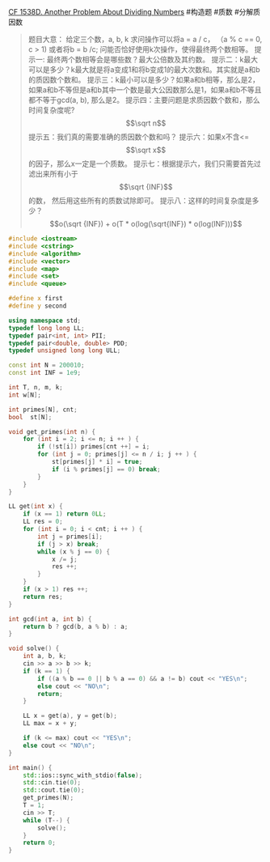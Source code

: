 [CF 1538D. Another Problem About Dividing Numbers](https://codeforces.com/problemset/problem/1538/D)
#构造题 #质数 #分解质因数 
> 题目大意：
> 	给定三个数，a, b, k
> 	求问操作可以将a = a / c， （a % c == 0, c > 1)
> 	或者将b = b /c;
> 	问能否恰好使用k次操作，使得最终两个数相等。
> 提示一: 最终两个数相等会是哪些数？最大公倍数及其约数。
> 提示二：k最大可以是多少？k最大就是将a变成1和将b变成1的最大次数和。其实就是a和b的质因数个数和。
> 提示三：k最小可以是多少？如果a和b相等，那么是2，如果a和b不等但是a和b其中一个数是最大公因数那么是1，如果a和b不等且都不等于gcd(a, b), 那么是2。
> 提示四：主要问题是求质因数个数和，那么时间复杂度呢?$$\sqrt n$$
> 提示五：我们真的需要准确的质因数个数和吗？
> 提示六：如果x不含<= $$\sqrt x$$的因子，那么x一定是一个质数。
> 提示七：根据提示六，我们只需要首先过滤出来所有小于$$\sqrt {INF}$$的数， 然后用这些所有的质数试除即可。
> 提示八：这样的时间复杂度是多少？
> $$o(\sqrt {INF}) + o(T * o(log(\sqrt{INF}) * o(log(INF)))$$

~~~c++
#include <iostream>
#include <cstring>
#include <algorithm>
#include <vector>
#include <map>
#include <set>
#include <queue>

#define x first
#define y second

using namespace std;
typedef long long LL;
typedef pair<int, int> PII;
typedef pair<double, double> PDD;
typedef unsigned long long ULL;

const int N = 200010;
const int INF = 1e9;

int T, n, m, k;
int w[N];

int primes[N], cnt;
bool  st[N];

void get_primes(int n) {
    for (int i = 2; i <= n; i ++ ) {
        if (!st[i]) primes[cnt ++] = i;
        for (int j = 0; primes[j] <= n / i; j ++ ) {
            st[primes[j] * i] = true;
            if (i % primes[j] == 0) break;
        }
    }
}

LL get(int x) {
    if (x == 1) return 0LL;
    LL res = 0;
    for (int i = 0; i < cnt; i ++ ) {
        int j = primes[i];
        if (j > x) break;
        while (x % j == 0) {
            x /= j;
            res ++;
        }
    }
    if (x > 1) res ++;
    return res;
}

int gcd(int a, int b) {
    return b ? gcd(b, a % b) : a;
}

void solve() {
    int a, b, k;
    cin >> a >> b >> k;
    if (k == 1) {
        if ((a % b == 0 || b % a == 0) && a != b) cout << "YES\n";
        else cout << "NO\n";
        return;
    }

    LL x = get(a), y = get(b);
    LL max = x + y;

    if (k <= max) cout << "YES\n";
    else cout << "NO\n";
}

int main() {
    std::ios::sync_with_stdio(false);
    std::cin.tie(0);
    std::cout.tie(0);
    get_primes(N);
    T = 1;
    cin >> T;
    while (T--) {
        solve();
    }
    return 0;
}
~~~